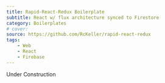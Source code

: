 ```yaml
---
title: Rapid-React-Redux Boilerplate
subtitle: React w/ flux architecture synced to Firestore
category: Boilerplates
# cover: 
source: https://github.com/RcKeller/rapid-react-redux
tags:
    - Web
    - React
    - Firebase
---
```


Under Construction